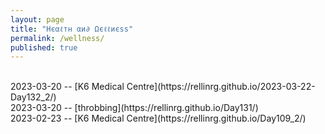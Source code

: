 ```yaml
---
layout: page
title: "Нєαℓтн αи∂ Ωєℓℓиєѕѕ"
permalink: /wellness/
published: true
---
```

<br>
2023-03-20 -- [K6 Medical Centre](https://rellinrg.github.io/2023-03-22-Day132_2/)
<br>
2023-03-20 -- [throbbing](https://rellinrg.github.io/Day131/)
<br>
2023-02-23 -- [K6 Medical Centre](https://rellinrg.github.io/Day109_2/)
<br>
